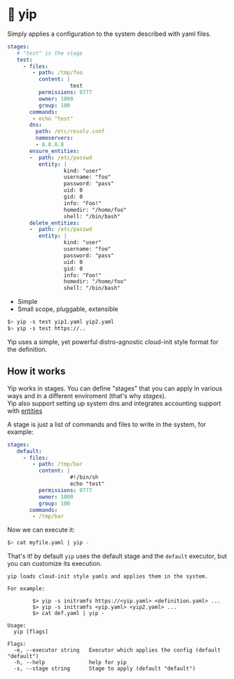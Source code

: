 # :pushpin: yip


Simply applies a configuration to the system described with yaml files.


```yaml
stages:
   # "test" is the stage
   test:
     - files:
        - path: /tmp/foo
          content: |
                    test
          permissions: 0777
          owner: 1000
          group: 100
       commands:
        - echo "test"
       dns:
         path: /etc/resolv.conf
         nameservers:
         - 8.8.8.8
       ensure_entities:
       -  path: /etc/passwd
          entity: |
                  kind: "user"
                  username: "foo"
                  password: "pass"
                  uid: 0
                  gid: 0
                  info: "Foo!"
                  homedir: "/home/foo"
                  shell: "/bin/bash"
       delete_entities:
       -  path: /etc/passwd
          entity: |
                  kind: "user"
                  username: "foo"
                  password: "pass"
                  uid: 0
                  gid: 0
                  info: "Foo!"
                  homedir: "/home/foo"
                  shell: "/bin/bash"
```

- Simple
- Small scope, pluggable, extensible

```bash
$> yip -s test yip1.yaml yip2.yaml
$> yip -s test https://..
```

Yip uses a simple, yet powerful distro-agnostic cloud-init style format for the definition.

## How it works


Yip works in stages. You can define "stages" that you can apply in various ways and in a different enviroment (that's why *stages*).  
Yip also support setting up system dns and integrates accounting support with [entities](https://github.com/mudler/entities)

A stage is just a list of commands and files to write in the system, for example:

```yaml
stages:
   default:
     - files:
        - path: /tmp/bar
          content: |
                    #!/bin/sh
                    echo "test"
          permissions: 0777
          owner: 1000
          group: 100
       commands:
        - /tmp/bar
```

Now we can execute it:

```bash
$> cat myfile.yaml | yip -
```

That's it! by default `yip` uses the default stage and the `default` executor, but you can customize its execution.


```
yip loads cloud-init style yamls and applies them in the system.

For example:

        $> yip -s initramfs https://<yip.yaml> <definition.yaml> ...
        $> yip -s initramfs <yip.yaml> <yip2.yaml> ...
        $> cat def.yaml | yip -

Usage:
  yip [flags]

Flags:
  -e, --executor string   Executor which applies the config (default "default")
  -h, --help              help for yip
  -s, --stage string      Stage to apply (default "default")
```
